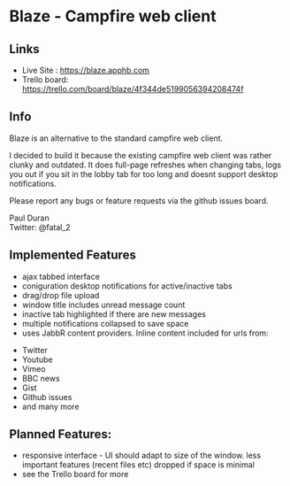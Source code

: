 Blaze - Campfire web client 
===========================
Links 
------
* Live Site : https://blaze.apphb.com
* Trello board: https://trello.com/board/blaze/4f344de5199056394208474f

Info
----
Blaze is an alternative to the standard campfire web client.

I decided to build it because the existing campfire web client was rather clunky and outdated. It does full-page refreshes when changing tabs, logs you out if you sit in the lobby tab for too long and doesnt support desktop notifications.

Please report any bugs or feature requests via the github issues board.

Paul Duran   
Twitter: @fatal_2


Implemented Features
--------------------
* ajax tabbed interface
* coniguration desktop notifications for active/inactive tabs
* drag/drop file upload
* window title includes unread message count
* inactive tab highlighted if there are new messages
* multiple notifications collapsed to save space 
* uses JabbR content providers. Inline content included for urls from:
 - Twitter
 - Youtube
 - Vimeo
 - BBC news
 - Gist
 - Github issues
 - and many more

Planned Features:
-----------------
* responsive interface - UI should adapt to size of the window. less important features (recent files etc) dropped if space is minimal
* see the Trello board for more 
